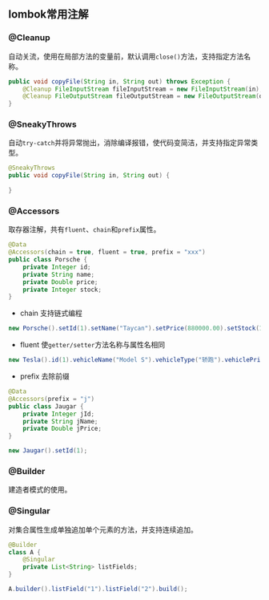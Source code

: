 ## lombok常用注解

### @Cleanup
自动关流，使用在局部方法的变量前，默认调用`close()`方法，支持指定方法名称。
```java
public void copyFile(String in, String out) throws Exception {
    @Cleanup FileInputStream fileInputStream = new FileInputStream(in);
    @Cleanup FileOutputStream fileOutputStream = new FileOutputStream(out);
}
```

### @SneakyThrows
自动`try-catch`并将异常抛出，消除编译报错，使代码变简洁，并支持指定异常类型。
```java
@SneakyThrows
public void copyFile(String in, String out) {
    
}
```

### @Accessors
取存器注解，共有`fluent`、`chain`和`prefix`属性。
```java
@Data
@Accessors(chain = true, fluent = true, prefix = "xxx")
public class Porsche {
    private Integer id;
    private String name;
    private Double price;
    private Integer stock;
}
```

* chain 支持链式编程
```java
new Porsche().setId(1).setName("Taycan").setPrice(880000.00).setStock(110);
```

* fluent 使`getter/setter`方法名称与属性名相同
```java
new Tesla().id(1).vehicleName("Model S").vehicleType("轿跑").vehiclePrice("880000").factory("上海超级工厂");
```

* prefix 去除前缀
```java
@Data
@Accessors(prefix = "j")
public class Jaugar {
    private Integer jId;
    private String jName;
    private Double jPrice;
}

new Jaugar().setId(1);
```

### @Builder
建造者模式的使用。

### @Singular
对集合属性生成单独追加单个元素的方法，并支持连续追加。

```java
@Builder
class A {
    @Singular
    private List<String> listFields;
}

A.builder().listField("1").listField("2").build();
```